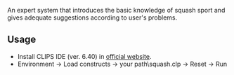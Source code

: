 An expert system that introduces the basic knowledge of squash sport and gives adequate suggestions according to user's problems.

## Usage
- Install CLIPS IDE (ver. 6.40) in [official website](http://www.clipsrules.net/).
- Environment -> Load constructs -> your path\squash.clp -> Reset -> Run
